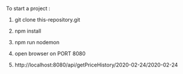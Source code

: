 To start a project :

1. git clone this-repository.git

2. npm install

3. npm run nodemon

4. open browser on PORT 8080

5. http://localhost:8080/api/getPriceHistory/2020-02-24/2020-02-24
